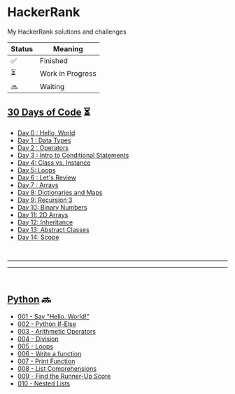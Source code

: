 # HackerRank
My HackerRank solutions and challenges

| Status | Meaning |
|--|--|
| ✅ | Finished |
| ⏳| Work in Progress |
| 🔜 | Waiting |

## [30 Days of Code](https://github.com/hevalhazalkurt/Learn_Code_Study_Notes/tree/master/HackerRank/30_Days_of_Code_Python) ⏳

* [Day 0 : Hello, World](https://github.com/hevalhazalkurt/Learn_Code_Study_Notes/blob/master/HackerRank/30_Days_of_Code_Python/Day%200%20-%20Hello%2C%20World.md)
* [Day 1 : Data Types](https://github.com/hevalhazalkurt/Learn_Code_Study_Notes/blob/master/HackerRank/30_Days_of_Code_Python/Day%201%20-%20Data%20Types.md)
* [Day 2 : Operators](https://github.com/hevalhazalkurt/Learn_Code_Study_Notes/blob/master/HackerRank/30_Days_of_Code_Python/Day%202%20-%20Operators.md)
* [Day 3 : Intro to Conditional Statements](https://github.com/hevalhazalkurt/Learn_Code_Study_Notes/blob/master/HackerRank/30_Days_of_Code_Python/Day%203%20-%20Intro%20to%20Conditional%20Statements.md)
* [Day 4: Class vs. Instance](https://github.com/hevalhazalkurt/Learn_Code_Study_Notes/blob/master/HackerRank/30_Days_of_Code_Python/Day%204%20-%20Class%20vs.%20Instance.md)
* [Day 5: Loops](https://github.com/hevalhazalkurt/Learn_Code_Study_Notes/blob/master/HackerRank/30_Days_of_Code_Python/Day%205%20-%20Loops.md)
* [Day 6 : Let's Review](https://github.com/hevalhazalkurt/Learn_Code_Study_Notes/blob/master/HackerRank/30_Days_of_Code_Python/Day%206%20-%20Let's%20Review.md)
* [Day 7 : Arrays](https://github.com/hevalhazalkurt/Learn_Code_Study_Notes/blob/master/HackerRank/30_Days_of_Code_Python/Day%207-%20Arrays.md)
* [Day 8: Dictionaries and Maps](https://github.com/hevalhazalkurt/Learn_Code_Study_Notes/blob/master/HackerRank/30_Days_of_Code_Python/Day%208-%20Dictionaries%20and%20Maps.md)
* [Day 9: Recursion 3](https://github.com/hevalhazalkurt/Learn_Code_Study_Notes/blob/master/HackerRank/30_Days_of_Code_Python/Day_9-Recursion_3.md)
* [Day 10: Binary Numbers](https://github.com/hevalhazalkurt/Learn_Code_Study_Notes/blob/master/HackerRank/30_Days_of_Code_Python/Day_10-Binary_Numbers.md)
* [Day 11: 2D Arrays](https://github.com/hevalhazalkurt/Learn_Code_Study_Notes/blob/master/HackerRank/30_Days_of_Code_Python/Day_11-2D_Arrays.md)
* [Day 12: Inheritance](https://github.com/hevalhazalkurt/Learn_Code_Study_Notes/blob/master/HackerRank/30_Days_of_Code_Python/Day_12-Inheritance.md)
* [Day 13: Abstract Classes](https://github.com/hevalhazalkurt/Learn_Code_Study_Notes/blob/master/HackerRank/30_Days_of_Code_Python/Day_13-Abstract_Classes.md)
* [Day 14: Scope](https://github.com/hevalhazalkurt/Learn_Code_Study_Notes/blob/master/HackerRank/30_Days_of_Code_Python/Day_14-Scope.md)

<br>

----
----

<br>

## [Python](https://github.com/hevalhazalkurt/Learn_Code_Study_Notes/tree/master/HackerRank/Python_Language_Proficiency) 🔜
* [001 - Say "Hello, World!"](https://github.com/hevalhazalkurt/Learn_Code_Study_Notes/blob/master/HackerRank/Python_Language_Proficiency/001%20-%20Say%20%22Hello%2C%20World!%22%20With%20Python.md)
* [002 - Python If-Else](https://github.com/hevalhazalkurt/Learn_Code_Study_Notes/blob/master/HackerRank/Python_Language_Proficiency/002%20-%20Python%20If-Else.md)
* [003 - Arithmetic Operators](https://github.com/hevalhazalkurt/Learn_Code_Study_Notes/blob/master/HackerRank/Python_Language_Proficiency/003%20-%20Arithmetic%20Operators.md)
* [004 - Division](https://github.com/hevalhazalkurt/Learn_Code_Study_Notes/blob/master/HackerRank/Python_Language_Proficiency/004%20-%20Division.md)
* [005 - Loops](https://github.com/hevalhazalkurt/Learn_Code_Study_Notes/blob/master/HackerRank/Python_Language_Proficiency/005%20-%20Loops.md)
* [006 - Write a function](https://github.com/hevalhazalkurt/Learn_Code_Study_Notes/blob/master/HackerRank/Python_Language_Proficiency/006%20-%20Write%20a%20function.md)
* [007 - Print Function](https://github.com/hevalhazalkurt/Learn_Code_Study_Notes/blob/master/HackerRank/Python_Language_Proficiency/007%20-%20Print%20Function.md)
* [008 - List Comprehensions](https://github.com/hevalhazalkurt/Learn_Code_Study_Notes/blob/master/HackerRank/Python_Language_Proficiency/008%20-%20List%20Comprehensions.md)
* [009 - Find the Runner-Up Score](https://github.com/hevalhazalkurt/Learn_Code_Study_Notes/blob/master/HackerRank/Python_Language_Proficiency/009%20-%20Find%20the%20Runner-Up%20Score.md)
* [010 - Nested Lists](https://github.com/hevalhazalkurt/Learn_Code_Study_Notes/blob/master/HackerRank/Python_Language_Proficiency/010%20-%20Nested%20Lists.md)
